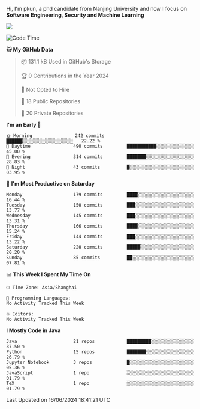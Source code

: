 Hi, I'm pkun, a phd candidate from Nanjing University and now I focus on **Software Engineering, Security and Machine Learning**

<!--![GitHub Snake Light](https://github.com/pppppkun/pppppkun/blob/output/github-snake.svg#gh-light-mode-only)-->
<!--![GitHub Snake dark](https://github.com/pppppkun/pppppkun/blob/output/github-snake-dark.svg#gh-dark-mode-only)-->

![](https://komarev.com/ghpvc/?username=pppppkun)
<!--START_SECTION:waka-->
![Code Time](http://img.shields.io/badge/Code%20Time-2%2C007%20hrs%204%20mins-blue)

**🐱 My GitHub Data** 

> 📦 131.1 kB Used in GitHub's Storage 
 > 
> 🏆 0 Contributions in the Year 2024
 > 
> 🚫 Not Opted to Hire
 > 
> 📜 18 Public Repositories 
 > 
> 🔑 20 Private Repositories 
 > 
**I'm an Early 🐤** 

```text
🌞 Morning                242 commits         ██████░░░░░░░░░░░░░░░░░░░   22.22 % 
🌆 Daytime                490 commits         ███████████░░░░░░░░░░░░░░   45.00 % 
🌃 Evening                314 commits         ███████░░░░░░░░░░░░░░░░░░   28.83 % 
🌙 Night                  43 commits          █░░░░░░░░░░░░░░░░░░░░░░░░   03.95 % 
```
📅 **I'm Most Productive on Saturday** 

```text
Monday                   179 commits         ████░░░░░░░░░░░░░░░░░░░░░   16.44 % 
Tuesday                  150 commits         ███░░░░░░░░░░░░░░░░░░░░░░   13.77 % 
Wednesday                145 commits         ███░░░░░░░░░░░░░░░░░░░░░░   13.31 % 
Thursday                 166 commits         ████░░░░░░░░░░░░░░░░░░░░░   15.24 % 
Friday                   144 commits         ███░░░░░░░░░░░░░░░░░░░░░░   13.22 % 
Saturday                 220 commits         █████░░░░░░░░░░░░░░░░░░░░   20.20 % 
Sunday                   85 commits          ██░░░░░░░░░░░░░░░░░░░░░░░   07.81 % 
```


📊 **This Week I Spent My Time On** 

```text
🕑︎ Time Zone: Asia/Shanghai

💬 Programming Languages: 
No Activity Tracked This Week

🔥 Editors: 
No Activity Tracked This Week
```

**I Mostly Code in Java** 

```text
Java                     21 repos            █████████░░░░░░░░░░░░░░░░   37.50 % 
Python                   15 repos            ███████░░░░░░░░░░░░░░░░░░   26.79 % 
Jupyter Notebook         3 repos             █░░░░░░░░░░░░░░░░░░░░░░░░   05.36 % 
JavaScript               1 repo              ░░░░░░░░░░░░░░░░░░░░░░░░░   01.79 % 
TeX                      1 repo              ░░░░░░░░░░░░░░░░░░░░░░░░░   01.79 % 
```




 Last Updated on 16/06/2024 18:41:21 UTC
<!--END_SECTION:waka-->
